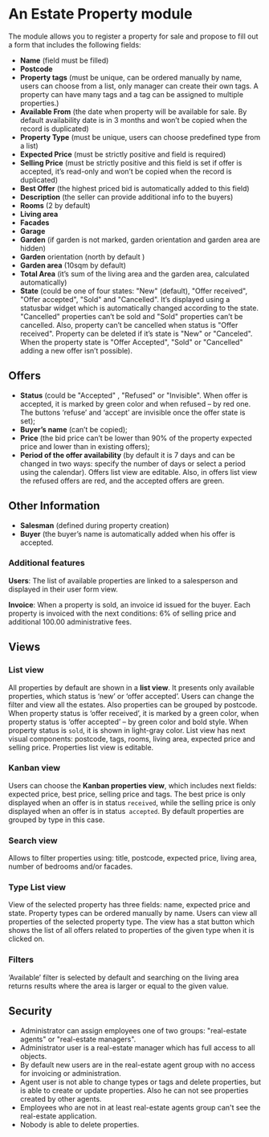 # An Estate Property module

The module allows you to register a property for sale and propose to fill out a form that includes the following fields: 
-	**Name** (field must be filled)
-	**Postcode**
-	**Property tags** (must be unique, can be ordered manually by name, users can choose from a list, only manager can create their own tags. A property can have many tags and a tag can be assigned to multiple properties.)
-	**Available From** (the date when property will be available for sale. By default availability date is in 3 months and won’t be copied when the record is duplicated)
-	**Property Type** (must be unique, users can choose predefined type from a list)
-	**Expected Price** (must be strictly positive and field is required)
-	**Selling Price** (must be strictly positive and this field is set if offer is accepted, it’s read-only and won’t be copied when the record is duplicated)
-	**Best Offer** (the highest priced bid is automatically added to this field)
-	**Description** (the seller can provide additional info to the buyers)
-	**Rooms** (2 by default)
-	**Living area**
-	**Facades**
-	**Garage**
-	**Garden** (if garden is not marked, garden orientation and garden area are hidden)
-	**Garden** orientation (north by default )
-	**Garden area** (10sqm by default)
-	**Total Area** (it’s sum of the living area and the garden area, calculated automatically)
-	**State** (could be one of four states: "New" (default), "Offer received", "Offer accepted", "Sold" and "Cancelled". It’s displayed using a statusbar widget which is automatically changed according to the state. "Cancelled" properties can’t be sold and "Sold" properties can’t be cancelled.  Also, property can’t be cancelled when status is "Offer received".  Property can be deleted if it’s state is "New" or "Canceled".  When the property state is "Offer Accepted", "Sold" or "Cancelled" adding a new offer isn’t possible).

## Offers

-	**Status** (could be "Accepted" , "Refused" or "Invisible".  When offer is accepted, it is marked by green color and when refused – by red one. The buttons ‘refuse’ and ‘accept’  are invisible once the offer state is set);
-	**Buyer’s name** (can’t be copied);
-	**Price** (the bid price can’t be lower than 90% of the property expected price and lower than in existing offers);
-	**Period of the offer availability** (by default it is 7 days and can be changed in two ways:  specify the number of days or select a period using the calendar).
Offers list view are editable. Also, in offers list view the refused offers are red, and the accepted offers are green. 

## Other Information 

-	**Salesman** (defined during  property creation) 
-	**Buyer** (the buyer’s name is automatically added when his offer is accepted.

### Additional features
**Users**:  The list of available properties are linked to a salesperson and displayed in their user form view.

**Invoice**: When a property is sold, an invoice id issued for the buyer. Each property is invoiced with the next conditions: 6% of selling price and additional 100.00 administrative fees.

## Views

### List view
All properties by default are shown in a **list view**. It presents only available properties, which status is ‘new’ or ‘offer accepted’. Users can change the filter and view all the estates.  Also properties can be grouped by postcode. When property status is ‘offer received’, it is marked by a green color, when property status is ‘offer accepted’ – by green color and bold style. When property status is `sold`, it is shown in light-gray color. List view has next visual components:  postcode, tags, rooms, living area, expected price and selling price.  Properties list view is editable.

### Kanban view
Users can choose the **Kanban properties view**, which includes next fields: expected price, best price, selling price and tags. The best price is only displayed when an offer is in status  `received`, while the selling price is only displayed when an offer is in status` accepted`. By default properties are grouped by type in this case.

### Search view
Allows to filter properties using: title, postcode, expected price, living area, number of bedrooms and/or facades.

### Type List view
View of the selected property has three fields: name, expected price and state. Property types can be ordered manually by name. Users can view all properties of the selected property type. The view has a stat button which shows the list of all offers related to properties of the given type when it is clicked on.

### Filters
‘Available’ filter is selected by default and searching on the living area returns results where the area is larger or equal to the given value.

## Security
 - Administrator can assign employees one of two groups: "real-estate agents" or "real-estate managers".
 - Administrator user is a real-estate manager which has full access to all objects.
 - By default new users are in the real-estate agent group with no access for invoicing or administration.
 - Agent user is not able to change types or tags and delete properties, but is able to create or update properties. Also he can not see properties created by other agents.
 - Employees who are not in at least real-estate agents group can't see the real-estate application.
 - Nobody is able to delete properties.
